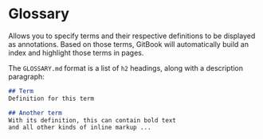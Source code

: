 # Glossary

Allows you to specify terms and their respective definitions to be displayed as annotations. Based on those terms, GitBook will automatically build an index and highlight those terms in pages.

The `GLOSSARY.md` format is a list of `h2` headings, along with a description paragraph:

```markdown
## Term
Definition for this term

## Another term
With its definition, this can contain bold text
and all other kinds of inline markup ...
```
